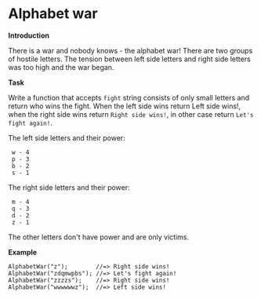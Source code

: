 # Alphabet war

<b>Introduction</b>

There is a war and nobody knows - the alphabet war!
There are two groups of hostile letters. The tension between left side letters and right side letters was too high and the war began.

<b>Task</b>

Write a function that accepts `fight` string consists of only small letters and return who wins the fight. When the left side wins return Left side wins!, when the right side wins return `Right side wins!`, in other case return `Let's fight again!`.

The left side letters and their power:
```
 w - 4
 p - 3
 b - 2
 s - 1
```
The right side letters and their power:
```
 m - 4
 q - 3
 d - 2
 z - 1
```
The other letters don't have power and are only victims.

<b>Example</b>
```
AlphabetWar("z");        //=> Right side wins!
AlphabetWar("zdqmwpbs"); //=> Let's fight again!
AlphabetWar("zzzzs");    //=> Right side wins!
AlphabetWar("wwwwwwz");  //=> Left side wins!
```
